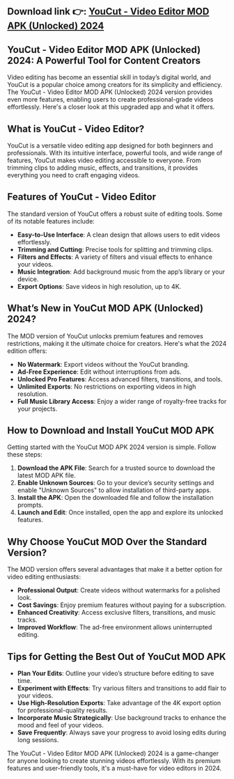 ## **Download link 👉: [YouCut - Video Editor MOD APK (Unlocked) 2024](https://tinyurl.com/2u4pbe9v)**

## YouCut - Video Editor MOD APK (Unlocked) 2024: A Powerful Tool for Content Creators  

Video editing has become an essential skill in today’s digital world, and YouCut is a popular choice among creators for its simplicity and efficiency. The YouCut - Video Editor MOD APK (Unlocked) 2024 version provides even more features, enabling users to create professional-grade videos effortlessly. Here's a closer look at this upgraded app and what it offers.  

## **What is YouCut - Video Editor?**  
YouCut is a versatile video editing app designed for both beginners and professionals. With its intuitive interface, powerful tools, and wide range of features, YouCut makes video editing accessible to everyone. From trimming clips to adding music, effects, and transitions, it provides everything you need to craft engaging videos.  

## **Features of YouCut - Video Editor**  
The standard version of YouCut offers a robust suite of editing tools. Some of its notable features include:  
- **Easy-to-Use Interface**: A clean design that allows users to edit videos effortlessly.  
- **Trimming and Cutting**: Precise tools for splitting and trimming clips.  
- **Filters and Effects**: A variety of filters and visual effects to enhance your videos.  
- **Music Integration**: Add background music from the app’s library or your device.  
- **Export Options**: Save videos in high resolution, up to 4K.  

## **What’s New in YouCut MOD APK (Unlocked) 2024?**  
The MOD version of YouCut unlocks premium features and removes restrictions, making it the ultimate choice for creators. Here's what the 2024 edition offers:  
- **No Watermark**: Export videos without the YouCut branding.  
- **Ad-Free Experience**: Edit without interruptions from ads.  
- **Unlocked Pro Features**: Access advanced filters, transitions, and tools.  
- **Unlimited Exports**: No restrictions on exporting videos in high resolution.  
- **Full Music Library Access**: Enjoy a wider range of royalty-free tracks for your projects.  

## **How to Download and Install YouCut MOD APK**  
Getting started with the YouCut MOD APK 2024 version is simple. Follow these steps:  
1. **Download the APK File**: Search for a trusted source to download the latest MOD APK file.  
2. **Enable Unknown Sources**: Go to your device’s security settings and enable "Unknown Sources" to allow installation of third-party apps.  
3. **Install the APK**: Open the downloaded file and follow the installation prompts.  
4. **Launch and Edit**: Once installed, open the app and explore its unlocked features.  

## **Why Choose YouCut MOD Over the Standard Version?**  
The MOD version offers several advantages that make it a better option for video editing enthusiasts:  
- **Professional Output**: Create videos without watermarks for a polished look.  
- **Cost Savings**: Enjoy premium features without paying for a subscription.  
- **Enhanced Creativity**: Access exclusive filters, transitions, and music tracks.  
- **Improved Workflow**: The ad-free environment allows uninterrupted editing.  

## **Tips for Getting the Best Out of YouCut MOD APK**  
- **Plan Your Edits**: Outline your video’s structure before editing to save time.  
- **Experiment with Effects**: Try various filters and transitions to add flair to your videos.  
- **Use High-Resolution Exports**: Take advantage of the 4K export option for professional-quality results.  
- **Incorporate Music Strategically**: Use background tracks to enhance the mood and feel of your videos.  
- **Save Frequently**: Always save your progress to avoid losing edits during long sessions.  

The YouCut - Video Editor MOD APK (Unlocked) 2024 is a game-changer for anyone looking to create stunning videos effortlessly. With its premium features and user-friendly tools, it's a must-have for video editors in 2024.  
